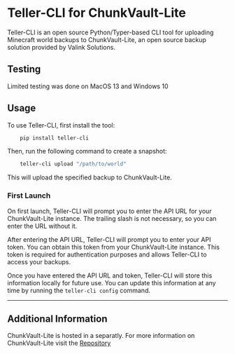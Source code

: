 # Teller-CLI for ChunkVault-Lite

Teller-CLI is an open source Python/Typer-based CLI tool for uploading Minecraft world backups to ChunkVault-Lite, an open source backup solution provided by Valink Solutions.

## Testing

Limited testing was done on MacOS 13 and Windows 10

## Usage

To use Teller-CLI, first install the tool:

```bash
    pip install teller-cli
```

Then, run the following command to create a snapshot:

```bash
    teller-cli upload "/path/to/world"
```

This will upload the specified backup to ChunkVault-Lite.

### First Launch

On first launch, Teller-CLI will prompt you to enter the API URL for your ChunkVault-Lite instance. The trailing slash is not necessary, so you can enter the URL without it.

After entering the API URL, Teller-CLI will prompt you to enter your API token. You can obtain this token from your ChunkVault-Lite instance. This token is required for authentication purposes and allows Teller-CLI to access your backups.

Once you have entered the API URL and token, Teller-CLI will store this information locally for future use. You can update this information at any time by running the `teller-cli config` command.

---

## Additional Information

ChunkVault-Lite is hosted in a separatly. For more information on ChunkVault-Lite visit the [Repository](https://github.com/Valink-Solutions/ChunkVault-Lite)
